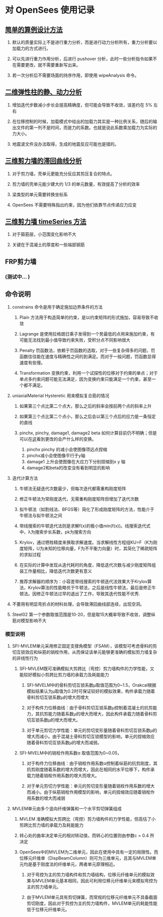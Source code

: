 # 对 OpenSees 使用记录

## [简单的算例设计方法](https://github.com/Mengsen-W/OpenSeesFiles/tree/master/Example-test "Example test")

1. 默认的质量实际上不是进行重力分析，而是进行动力分析所有，重力分析要以加载力的方式进行。

2. 可以先进行重力作用分析，后进行 pushover 分析，此时一些分析指令如果不在需要更改，就不需要重新写出来。

3. 若一次分析后不需要场面的持序作用，即使用 wipeAnalysis 命令。

## [二维弹性柱的静、动力分析](https://github.com/Mengsen-W/OpenSeesFiles/tree/master/ElasticColumn "Elastic Column")

1. 增加迭代步数减小步长会提高精确度，但可能会导致不收敛，误差约在 5% 左右

2. 在位移控制的时候，加载模式中给出的加载力其实是一种比例关系，随后的输出文件的第一列不是时间，而是力的系数。也就是说此系数乘加载力为实际的力大小。

3. 地震波文件没办法取得，生成的地震反应可能也是错的。

## [三维剪力墙的滞回曲线分析](https://github.com/Mengsen-W/OpenSeesFiles/tree/master/ShearWall "Shear Wall")

1. 对于剪力墙，壳单元更能充分反应其剪压复合的特点。

2. 剪力墙的壳单元能少建大约 1/3 的单元数量，有效提高了分析的效率

3. 梁类型的单元需要转换坐标系

4. OpenSees 不需要特殊指出约束，因为他们依靠节点传递应力应变

## [三维剪力墙 timeSeries 方法](https://github.com/Mengsen-W/OpenSeesFiles/tree/master/TimeSeriesShearWall "Time Series Shear Wall")

1. 对于箍筋层，小范围变化影响不大

2. 关键在于混凝土的厚度和一些端部钢筋

## FRP剪力墙

### **(测试中... )**

## 命令说明

1. constrains 命令是用于确定施加边界条件的方法
    1. Plain 方法用于构造简单的约束，是以约束矩阵的形式施加，容易导致不收敛

    2. Lagrange 是使用拉格朗日乘子发得到一个势最低的点用来施加约束，有可能无法找到最小值导致约束失败，受积分点不同影响很大

    3. Penalty 罚函数法，依赖于罚函数的选取，对于一些复杂得多的问题，罚函数往往能在速度与精确性之间的到满足。而对于一般问题，罚函数显得速度有些慢。

    4. Transformation 变换约束，利用一个试探性的位移对于约束的单点；对于单点多约束问题可能无法满足，因为变换约束只能满足一个约束，甚至一个都不满足。

2. uniaxialMaterial Hysteretic 用来模拟复合筋的情况
    1. 如果第三个点比第二个点大，那么之后的斜率会按前两个点的斜率上升

    2. 如果第三个点比第二个点小，那么之后会以第三个点后的应力是一条恒定的直线

    3. pinchx, pinchy, damage1, damage2 beta 如何计算目前仍不明确；但是可以在[这](https://opensees.berkeley.edu/OpenSees/manuals/usermanual/4052.htm)看到更改的会产什么样的变换。
        1. pinchx pinchy 的减小会使图像项远点捏缩
        2. pinchx减小会使图像平行于y轴
        3. damage1 上升会使图像在大应力下分别捏缩到x y 轴
        4. damage2和beta的改变没有看到明显的影响

3. 迭代计算方法
    1. 牛顿法无疑迭代次数最少，但每次迭代都需重构刚度矩阵

    2. 修正牛顿法为常刚度迭代，无需重构刚度矩阵但增加了迭代次数

    3. 拟牛顿法（如割线法、BFGS等）简化了形成刚度矩阵的方法，性能介于牛顿法与拟牛顿法之间

    4. 带线搜索的牛顿迭代法则是求解f(x)的极小值min(f(x))。线搜索迭代式中，λ为搜索步长系数，pk为搜索方向

    5. Krylov，通过牺牲精度来换取求解速度。当求解线性方程组KU=F（K为刚度矩阵，U为未知的位移向量，F为不平衡力向量）时，其简化了稀疏矩阵的求拟过程

    6. 在实际的计算中发现从迭代耗时的角度，降低迭代次数与减少刚度矩阵组装工作量相比，降低迭代次数更有意义

    7. 推荐求解器的顺序为：小容差带线搜索的牛顿迭代法效果大于Krylov算法，Krylov算法的性能略优于牛顿法，之后是线性牛顿法，最后是修正牛顿法。因修正牛顿法过早的退出了工作，导致其迭代性能不优秀.

4. 不要用有明显弯折点的材料处理，会导致滞回曲线部连续，出现空洞。

5. Steel02 第一个参数取值范围是10-20，但是取15大概率导致不收敛，调整纵筋对模型影响不大


### 模型说明

1. SFI-MVLEM单元采用修正固定支撑角模型（FSAM），该模型可考虑骨料的剪切互锁效应和纵筋的销栓作用，从而保证该单元能够更准确的模拟剪力墙复杂的非线性行为

    1. SFI-MVLEM既可准确模拟大剪跨比（弯控）剪力墙构件的力学性能，又能较好模拟小剪跨比剪力墙的承载力及耗能能力

        1. SFI-MVELM中的骨料剪切互锁系数μ取值范围为0~1.5，Orakcal根据模拟结果认为μ取值为0.2时可保证较好的模拟效果，构件承载力随着骨料剪切互锁系数μ的增大而增大

        2. 对于构件力位移曲线：由于骨料剪切互锁系数μ控制着混凝土的抗剪能力，其抗剪能力随着系数μ的增大而增大，因此构件承载力随着骨料剪切互锁系数μ的增大而增大。

        3. 对于单元剪切力学性能：单元的剪切变形量随着骨料剪切互锁系数μ的增大而减小。由于混凝土骨料剪切互锁模型的影响，单元的捏缩效应随着骨料剪切互锁系数μ的增大而减弱。

    2. SFI-MVELM中的销栓作用系数α 取值范围为0~0.05，

        1. 对于构件力位移曲线：由于销栓作用系数α控制着纵筋的抗剪刚度，其抗剪刚度随着系数的增大而增大，因此在相同的水平位移下，构件承载力随着销栓作用系数的增大而增大。

        2. 对于单元剪切力学性能：单元的剪切变形量随着销栓作用系数的增大而减小。由于纵筋销栓作用模型的影响，单元的捏缩效应随着销栓作用系数的增大而减弱

2. MVLEM单元由多个竖向纤维弹簧和一个水平剪切弹簧组成
    1. MVLEM 准确模拟大剪跨比（弯控）剪力墙构件的力学性能，但高估了小剪跨比剪力墙的承载力及耗能能力

    2. 转心处的曲率决定单元的相对转动值，而转心的位置则由参数c = 0.4 所决定

    3. OpenSees中的MVLEM为二维单元，因此在使用中具有一定的局限性。而位移元纤维单（DispBeamColumn）则可为三维单元，且其与MVLEM单元均是基于刚度法的纤维单元，两者单元原理相近。

        1. 对于弯控为主的剪力墙构件和剪力墙结构，位移元纤维单元的模拟效果与MVLEM单元基本相同，因此可利用位移元纤维单元来模拟弯控为主的剪力墙单元。

        2. 由于MVLEM单元具有剪切弹簧，而常规的位移元纤维单元不具备截面剪切刚度，因此对于剪控为主的剪力墙构件，MVLEM单元的耗能性能低于位移元纤维单元。
